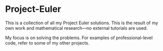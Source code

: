 # Project-Euler
This is a collection of all my Project Euler solutions. This is the result of my own work and mathematical research—no external tutorials are used.

My focus is on solving the problems. For examples of professional-level code, refer to some of my other projects.
